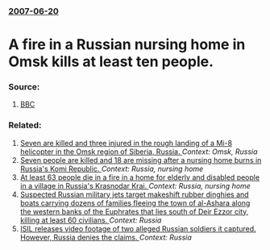 ### [2007-06-20](/news/2007/06/20/index.md)

#  A fire in a Russian nursing home in Omsk kills at least ten people. 




### Source:

1. [BBC](http://news.bbc.co.uk/2/hi/europe/6224854.stm)

### Related:

1. [Seven are killed and three injured in the rough landing of a Mi-8 helicopter in the Omsk region of Siberia, Russia. ](/news/2010/11/25/seven-are-killed-and-three-injured-in-the-rough-landing-of-a-mi-8-helicopter-in-the-omsk-region-of-siberia-russia.md) _Context: Omsk, Russia_
2. [ Seven people are killed and 18 are missing after a nursing home burns in Russia's Komi Republic. ](/news/2009/01/31/seven-people-are-killed-and-18-are-missing-after-a-nursing-home-burns-in-russia-s-komi-republic.md) _Context: Russia, nursing home_
3. [ At least 63 people die in a fire in a home for elderly and disabled people in a village in Russia's Krasnodar Krai. ](/news/2007/03/20/at-least-63-people-die-in-a-fire-in-a-home-for-elderly-and-disabled-people-in-a-village-in-russia-s-krasnodar-krai.md) _Context: Russia, nursing home_
4. [Suspected Russian military jets target makeshift rubber dinghies and boats carrying dozens of families fleeing the town of al-Ashara along the western banks of the Euphrates that lies south of Deir Ezzor city, killing at least 60 civilians. ](/news/2017/10/4/suspected-russian-military-jets-target-makeshift-rubber-dinghies-and-boats-carrying-dozens-of-families-fleeing-the-town-of-al-ashara-along-t.md) _Context: Russia_
5. [ISIL releases video footage of two alleged Russian soldiers it captured. However, Russia denies the claims. ](/news/2017/10/3/isil-releases-video-footage-of-two-alleged-russian-soldiers-it-captured-however-russia-denies-the-claims.md) _Context: Russia_
